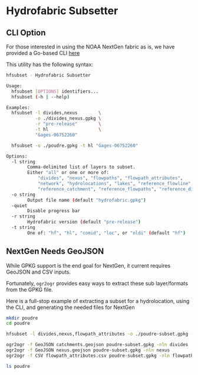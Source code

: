 
<!-- README.md is generated from README.Rmd. Please edit that file -->

# Hydrofabric Subsetter

## CLI Option

For those interested in using the NOAA NextGen fabric as is, we have
provided a Go-based CLI
[here](https://github.com/LynkerIntel/hfsubset/releases)

This utility has the following syntax:

``` bash
hfsubset - Hydrofabric Subsetter

Usage:
  hfsubset [OPTIONS] identifiers...
  hfsubset (-h | --help)

Examples:
  hfsubset -l divides,nexus        \
           -o ./divides_nexus.gpkg \
           -r "pre-release"        \
           -t hl                   \
           "Gages-06752260"

  hfsubset -o ./poudre.gpkg -t hl "Gages-06752260"

Options:
  -l string
        Comma-delimited list of layers to subset.
        Either "all" or one or more of:
            "divides", "nexus", "flowpaths", "flowpath_attributes",
            "network", "hydrolocations", "lakes", "reference_flowline",
            "reference_catchment", "reference_flowpaths", "reference_divides" (default "all")
  -o string
        Output file name (default "hydrofabric.gpkg")
  -quiet
        Disable progress bar
  -r string
        Hydrofabric version (default "pre-release")
  -t string
        One of: "hf", "hl", "comid", "loc", or "nldi" (default "hf")
```

## NextGen Needs GeoJSON

While GPKG support is the end goal for NextGen, it current requires
GeoJSON and CSV inputs.

Fortunately, `ogr2ogr` provides easy ways to extract these sub
layer/formats from the GPKG file.

Here is a full-stop example of extracting a subset for a hydrolocation,
using the CLI, and generating the needed files for NextGen

``` bash
mkdir poudre
cd poudre

hfsubset -l divides,nexus,flowpath_attributes -o ./poudre-subset.gpkg -r "pre-release" -t hl "Gages-06752260"

ogr2ogr -f GeoJSON catchments.geojson poudre-subset.gpkg -nln divides  
ogr2ogr -f GeoJSON nexus.geojson poudre-subset.gpkg -nln nexus
ogr2ogr -f CSV flowpath_attributes.csv poudre-subset.gpkg -nln flowpath_attributes

ls poudre
```
